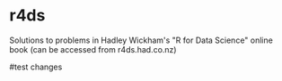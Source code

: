 # r4ds
Solutions to problems in Hadley Wickham's "R for Data Science" online book (can be accessed from r4ds.had.co.nz)

#test changes
